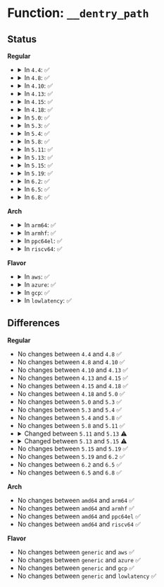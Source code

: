 # Function: <code>__dentry_path</code>

## Status
<b>Regular</b>
<ul>
<li>
<details>
<summary>In <code>4.4</code>: ✅</summary>

```c
char *__dentry_path(struct dentry *d, char *buf, int buflen);
```

**Collision:** Unique Static

**Inline:** No

**Transformation:** False

**Instances:**

```
In fs/dcache.c (ffffffff81224610)
Location: fs/dcache.c:3138
Inline: False
Direct callers:
  - fs/dcache.c:dentry_path_raw
  - fs/dcache.c:dentry_path
  - fs/dcache.c:dentry_path
```
**Symbols:**

```
ffffffff81224610-ffffffff8122476f: __dentry_path (STB_LOCAL)
```
</details>
</li>
<li>
<details>
<summary>In <code>4.8</code>: ✅</summary>

```c
char *__dentry_path(struct dentry *d, char *buf, int buflen);
```

**Collision:** Unique Static

**Inline:** No

**Transformation:** False

**Instances:**

```
In fs/dcache.c (ffffffff8124b510)
Location: fs/dcache.c:3305
Inline: False
Direct callers:
  - fs/dcache.c:dentry_path
  - fs/dcache.c:dentry_path
  - fs/dcache.c:dentry_path_raw
```
**Symbols:**

```
ffffffff8124b510-ffffffff8124b67e: __dentry_path (STB_LOCAL)
```
</details>
</li>
<li>
<details>
<summary>In <code>4.10</code>: ✅</summary>

```c
char *__dentry_path(struct dentry *d, char *buf, int buflen);
```

**Collision:** Unique Static

**Inline:** No

**Transformation:** False

**Instances:**

```
In fs/dcache.c (ffffffff8125e4f0)
Location: fs/dcache.c:3315
Inline: False
Direct callers:
  - fs/dcache.c:dentry_path
  - fs/dcache.c:dentry_path
  - fs/dcache.c:dentry_path_raw
```
**Symbols:**

```
ffffffff8125e4f0-ffffffff8125e65e: __dentry_path (STB_LOCAL)
```
</details>
</li>
<li>
<details>
<summary>In <code>4.13</code>: ✅</summary>

```c
char *__dentry_path(struct dentry *d, char *buf, int buflen);
```

**Collision:** Unique Static

**Inline:** No

**Transformation:** False

**Instances:**

```
In fs/dcache.c (ffffffff8126bd50)
Location: fs/dcache.c:3345
Inline: False
Direct callers:
  - fs/dcache.c:dentry_path
  - fs/dcache.c:dentry_path_raw
```
**Symbols:**

```
ffffffff8126bd50-ffffffff8126bec3: __dentry_path (STB_LOCAL)
```
</details>
</li>
<li>
<details>
<summary>In <code>4.15</code>: ✅</summary>

```c
char *__dentry_path(struct dentry *d, char *buf, int buflen);
```

**Collision:** Unique Static

**Inline:** No

**Transformation:** False

**Instances:**

```
In fs/dcache.c (ffffffff8128f640)
Location: fs/dcache.c:3357
Inline: False
Direct callers:
  - fs/dcache.c:dentry_path
  - fs/dcache.c:dentry_path_raw
```
**Symbols:**

```
ffffffff8128f640-ffffffff8128f7b3: __dentry_path (STB_LOCAL)
```
</details>
</li>
<li>
<details>
<summary>In <code>4.18</code>: ✅</summary>

```c
char *__dentry_path(struct dentry *d, char *buf, int buflen);
```

**Collision:** Unique Static

**Inline:** No

**Transformation:** False

**Instances:**

```
In fs/d_path.c (ffffffff812d3720)
Location: fs/d_path.c:324
Inline: False
Direct callers:
  - fs/d_path.c:dentry_path
  - fs/d_path.c:dentry_path_raw
```
**Symbols:**

```
ffffffff812d3720-ffffffff812d388e: __dentry_path (STB_LOCAL)
```
</details>
</li>
<li>
<details>
<summary>In <code>5.0</code>: ✅</summary>

```c
char *__dentry_path(struct dentry *d, char *buf, int buflen);
```

**Collision:** Unique Static

**Inline:** No

**Transformation:** False

**Instances:**

```
In fs/d_path.c (ffffffff812e90d0)
Location: fs/d_path.c:324
Inline: False
Direct callers:
  - fs/d_path.c:dentry_path
  - fs/d_path.c:dentry_path_raw
```
**Symbols:**

```
ffffffff812e90d0-ffffffff812e923e: __dentry_path (STB_LOCAL)
```
</details>
</li>
<li>
<details>
<summary>In <code>5.3</code>: ✅</summary>

```c
char *__dentry_path(struct dentry *d, char *buf, int buflen);
```

**Collision:** Unique Static

**Inline:** No

**Transformation:** False

**Instances:**

```
In fs/d_path.c (ffffffff81307970)
Location: fs/d_path.c:323
Inline: False
Direct callers:
  - fs/d_path.c:dentry_path
  - fs/d_path.c:dentry_path_raw
```
**Symbols:**

```
ffffffff81307970-ffffffff81307ac5: __dentry_path (STB_LOCAL)
```
</details>
</li>
<li>
<details>
<summary>In <code>5.4</code>: ✅</summary>

```c
char *__dentry_path(struct dentry *d, char *buf, int buflen);
```

**Collision:** Unique Static

**Inline:** No

**Transformation:** False

**Instances:**

```
In fs/d_path.c (ffffffff8131a9f0)
Location: fs/d_path.c:325
Inline: False
Direct callers:
  - fs/d_path.c:dentry_path
  - fs/d_path.c:dentry_path_raw
```
**Symbols:**

```
ffffffff8131a9f0-ffffffff8131ab45: __dentry_path (STB_LOCAL)
```
</details>
</li>
<li>
<details>
<summary>In <code>5.8</code>: ✅</summary>

```c
char *__dentry_path(struct dentry *d, char *buf, int buflen);
```

**Collision:** Unique Static

**Inline:** No

**Transformation:** False

**Instances:**

```
In fs/d_path.c (ffffffff813545c0)
Location: fs/d_path.c:325
Inline: False
Direct callers:
  - fs/d_path.c:dentry_path
  - fs/d_path.c:dentry_path
  - fs/d_path.c:dentry_path_raw
```
**Symbols:**

```
ffffffff813545c0-ffffffff81354719: __dentry_path (STB_LOCAL)
```
</details>
</li>
<li>
<details>
<summary>In <code>5.11</code>: ✅</summary>

```c
char *__dentry_path(struct dentry *d, char *buf, int buflen);
```

**Collision:** Unique Static

**Inline:** No

**Transformation:** False

**Instances:**

```
In fs/d_path.c (ffffffff81360ed0)
Location: fs/d_path.c:329
Inline: False
Direct callers:
  - fs/d_path.c:dentry_path
  - fs/d_path.c:dentry_path
  - fs/d_path.c:dentry_path_raw
```
**Symbols:**

```
ffffffff81360ed0-ffffffff81361030: __dentry_path (STB_LOCAL)
```
</details>
</li>
<li>
<details>
<summary>In <code>5.13</code>: ✅</summary>

```c
char *__dentry_path(const struct dentry *d, char *buf, int buflen);
```

**Collision:** Unique Static

**Inline:** No

**Transformation:** False

**Instances:**

```
In fs/d_path.c (ffffffff813679b0)
Location: fs/d_path.c:329
Inline: False
Direct callers:
  - fs/d_path.c:dentry_path
  - fs/d_path.c:dentry_path
  - fs/d_path.c:dentry_path_raw
```
**Symbols:**

```
ffffffff813679b0-ffffffff81367b0f: __dentry_path (STB_LOCAL)
```
</details>
</li>
<li>
<details>
<summary>In <code>5.15</code>: ✅</summary>

```c
char *__dentry_path(const struct dentry *d, struct prepend_buffer *p);
```

**Collision:** Unique Static

**Inline:** No

**Transformation:** False

**Instances:**

```
In fs/d_path.c (ffffffff813b68c0)
Location: fs/d_path.c:333
Inline: False
Direct callers:
  - fs/d_path.c:dentry_path
  - fs/d_path.c:dentry_path_raw
```
**Symbols:**

```
ffffffff813b68c0-ffffffff813b6a45: __dentry_path (STB_LOCAL)
```
</details>
</li>
<li>
<details>
<summary>In <code>5.19</code>: ✅</summary>

```c
char *__dentry_path(const struct dentry *d, struct prepend_buffer *p);
```

**Collision:** Unique Static

**Inline:** No

**Transformation:** False

**Instances:**

```
In fs/d_path.c (ffffffff8143bec0)
Location: fs/d_path.c:331
Inline: False
Direct callers:
  - fs/d_path.c:dentry_path
  - fs/d_path.c:dentry_path_raw
```
**Symbols:**

```
ffffffff8143bec0-ffffffff8143c043: __dentry_path (STB_LOCAL)
```
</details>
</li>
<li>
<details>
<summary>In <code>6.2</code>: ✅</summary>

```c
char *__dentry_path(const struct dentry *d, struct prepend_buffer *p);
```

**Collision:** Unique Static

**Inline:** No

**Transformation:** False

**Instances:**

```
In fs/d_path.c (ffffffff814ca520)
Location: fs/d_path.c:330
Inline: False
Direct callers:
  - fs/d_path.c:dentry_path
  - fs/d_path.c:dentry_path_raw
```
**Symbols:**

```
ffffffff814ca520-ffffffff814ca6a3: __dentry_path (STB_LOCAL)
```
</details>
</li>
<li>
<details>
<summary>In <code>6.5</code>: ✅</summary>

```c
char *__dentry_path(const struct dentry *d, struct prepend_buffer *p);
```

**Collision:** Unique Static

**Inline:** No

**Transformation:** False

**Instances:**

```
In fs/d_path.c (ffffffff81500760)
Location: fs/d_path.c:331
Inline: False
Direct callers:
  - fs/d_path.c:dentry_path
  - fs/d_path.c:dentry_path_raw
```
**Symbols:**

```
ffffffff81500760-ffffffff815008e2: __dentry_path (STB_LOCAL)
```
</details>
</li>
<li>
<details>
<summary>In <code>6.8</code>: ✅</summary>

```c
char *__dentry_path(const struct dentry *d, struct prepend_buffer *p);
```

**Collision:** Unique Static

**Inline:** No

**Transformation:** False

**Instances:**

```
In fs/d_path.c (ffffffff81535380)
Location: fs/d_path.c:331
Inline: False
Direct callers:
  - fs/d_path.c:dentry_path
  - fs/d_path.c:dentry_path_raw
```
**Symbols:**

```
ffffffff81535380-ffffffff81535502: __dentry_path (STB_LOCAL)
```
</details>
</li>
</ul>
<b>Arch</b>
<ul>
<li>
<details>
<summary>In <code>arm64</code>: ✅</summary>

```c
char *__dentry_path(struct dentry *d, char *buf, int buflen);
```

**Collision:** Unique Static

**Inline:** No

**Transformation:** False

**Instances:**

```
In fs/d_path.c (ffff8000103d1b60)
Location: fs/d_path.c:325
Inline: False
Direct callers:
  - fs/d_path.c:dentry_path
  - fs/d_path.c:dentry_path_raw
```
**Symbols:**

```
ffff8000103d1b60-ffff8000103d1d40: __dentry_path (STB_LOCAL)
```
</details>
</li>
<li>
<details>
<summary>In <code>armhf</code>: ✅</summary>

```c
char *__dentry_path(struct dentry *d, char *buf, int buflen);
```

**Collision:** Unique Static

**Inline:** No

**Transformation:** False

**Instances:**

```
In fs/d_path.c (c05ac8c8)
Location: fs/d_path.c:325
Inline: False
Direct callers:
  - fs/d_path.c:dentry_path
  - fs/d_path.c:dentry_path_raw
```
**Symbols:**

```
c05ac8c8-c05aca90: __dentry_path (STB_LOCAL)
```
</details>
</li>
<li>
<details>
<summary>In <code>ppc64el</code>: ✅</summary>

```c
char *__dentry_path(struct dentry *d, char *buf, int buflen);
```

**Collision:** Unique Static

**Inline:** No

**Transformation:** False

**Instances:**

```
In fs/d_path.c (c0000000004d48b0)
Location: fs/d_path.c:325
Inline: False
Direct callers:
  - fs/d_path.c:dentry_path
  - fs/d_path.c:dentry_path_raw
```
**Symbols:**

```
c0000000004d48b0-c0000000004d4b08: __dentry_path (STB_LOCAL)
```
</details>
</li>
<li>
<details>
<summary>In <code>riscv64</code>: ✅</summary>

```c
char *__dentry_path(struct dentry *d, char *buf, int buflen);
```

**Collision:** Unique Static

**Inline:** No

**Transformation:** False

**Instances:**

```
In fs/d_path.c (ffffffe00028d1d6)
Location: fs/d_path.c:325
Inline: False
Direct callers:
  - fs/d_path.c:dentry_path
  - fs/d_path.c:dentry_path
  - fs/d_path.c:dentry_path_raw
```
**Symbols:**

```
ffffffe00028d1d6-ffffffe00028d336: __dentry_path (STB_LOCAL)
```
</details>
</li>
</ul>
<b>Flavor</b>
<ul>
<li>
<details>
<summary>In <code>aws</code>: ✅</summary>

```c
char *__dentry_path(struct dentry *d, char *buf, int buflen);
```

**Collision:** Unique Static

**Inline:** No

**Transformation:** False

**Instances:**

```
In fs/d_path.c (ffffffff81312fd0)
Location: fs/d_path.c:325
Inline: False
Direct callers:
  - fs/d_path.c:dentry_path
  - fs/d_path.c:dentry_path_raw
```
**Symbols:**

```
ffffffff81312fd0-ffffffff81313125: __dentry_path (STB_LOCAL)
```
</details>
</li>
<li>
<details>
<summary>In <code>azure</code>: ✅</summary>

```c
char *__dentry_path(struct dentry *d, char *buf, int buflen);
```

**Collision:** Unique Static

**Inline:** No

**Transformation:** False

**Instances:**

```
In fs/d_path.c (ffffffff81303be0)
Location: fs/d_path.c:325
Inline: False
Direct callers:
  - fs/d_path.c:dentry_path
  - fs/d_path.c:dentry_path_raw
```
**Symbols:**

```
ffffffff81303be0-ffffffff81303d35: __dentry_path (STB_LOCAL)
```
</details>
</li>
<li>
<details>
<summary>In <code>gcp</code>: ✅</summary>

```c
char *__dentry_path(struct dentry *d, char *buf, int buflen);
```

**Collision:** Unique Static

**Inline:** No

**Transformation:** False

**Instances:**

```
In fs/d_path.c (ffffffff81310dc0)
Location: fs/d_path.c:325
Inline: False
Direct callers:
  - fs/d_path.c:dentry_path
  - fs/d_path.c:dentry_path_raw
```
**Symbols:**

```
ffffffff81310dc0-ffffffff81310f15: __dentry_path (STB_LOCAL)
```
</details>
</li>
<li>
<details>
<summary>In <code>lowlatency</code>: ✅</summary>

```c
char *__dentry_path(struct dentry *d, char *buf, int buflen);
```

**Collision:** Unique Static

**Inline:** No

**Transformation:** False

**Instances:**

```
In fs/d_path.c (ffffffff81322600)
Location: fs/d_path.c:325
Inline: False
Direct callers:
  - fs/d_path.c:dentry_path
  - fs/d_path.c:dentry_path_raw
```
**Symbols:**

```
ffffffff81322600-ffffffff8132275f: __dentry_path (STB_LOCAL)
```
</details>
</li>
</ul>

## Differences
<b>Regular</b>
<ul>
<li>
No changes between <code>4.4</code> and <code>4.8</code> ✅
</li>
<li>
No changes between <code>4.8</code> and <code>4.10</code> ✅
</li>
<li>
No changes between <code>4.10</code> and <code>4.13</code> ✅
</li>
<li>
No changes between <code>4.13</code> and <code>4.15</code> ✅
</li>
<li>
No changes between <code>4.15</code> and <code>4.18</code> ✅
</li>
<li>
No changes between <code>4.18</code> and <code>5.0</code> ✅
</li>
<li>
No changes between <code>5.0</code> and <code>5.3</code> ✅
</li>
<li>
No changes between <code>5.3</code> and <code>5.4</code> ✅
</li>
<li>
No changes between <code>5.4</code> and <code>5.8</code> ✅
</li>
<li>
No changes between <code>5.8</code> and <code>5.11</code> ✅
</li>
<li>
<details>
<summary>Changed between <code>5.11</code> and <code>5.13</code> ⚠️</summary>
<ul>
<li>
<b>Param type changed. </b>
<code>struct dentry *d</code> ➡️ <code>const struct dentry *d</code>
</li>
</ul>
</details>
</li>
<li>
<details>
<summary>Changed between <code>5.13</code> and <code>5.15</code> ⚠️</summary>
<ul>
<li>
<b>Param added. </b>
<code>struct prepend_buffer *p</code>
</li>
<li>
<b>Param removed. </b>
<code>char *buf</code>
</li>
<li>
<b>Param removed. </b>
<code>int buflen</code>
</li>
</ul>
</details>
</li>
<li>
No changes between <code>5.15</code> and <code>5.19</code> ✅
</li>
<li>
No changes between <code>5.19</code> and <code>6.2</code> ✅
</li>
<li>
No changes between <code>6.2</code> and <code>6.5</code> ✅
</li>
<li>
No changes between <code>6.5</code> and <code>6.8</code> ✅
</li>
</ul>
<b>Arch</b>
<ul>
<li>
No changes between <code>amd64</code> and <code>arm64</code> ✅
</li>
<li>
No changes between <code>amd64</code> and <code>armhf</code> ✅
</li>
<li>
No changes between <code>amd64</code> and <code>ppc64el</code> ✅
</li>
<li>
No changes between <code>amd64</code> and <code>riscv64</code> ✅
</li>
</ul>
<b>Flavor</b>
<ul>
<li>
No changes between <code>generic</code> and <code>aws</code> ✅
</li>
<li>
No changes between <code>generic</code> and <code>azure</code> ✅
</li>
<li>
No changes between <code>generic</code> and <code>gcp</code> ✅
</li>
<li>
No changes between <code>generic</code> and <code>lowlatency</code> ✅
</li>
</ul>
